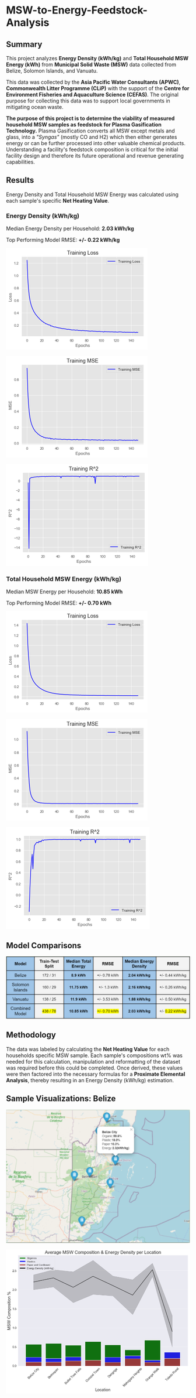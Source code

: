 # MSW-to-Energy-Feedstock-Analysis

## Summary
 This project analyzes <b>Energy Density (kWh/kg)</b> and <b>Total Household MSW Energy (kWh)</b> from <b>Municipal
 Solid Waste (MSW)</b> data collected from Belize, Solomon Islands, and Vanuatu. 
 
 This data was collected by the <b>Asia Pacific Water Consultants (APWC)</b>, <b>Commonwealth Litter Programme (CLiP)</b>
 with the support of the <b> Centre for Environment Fisheries and Aquaculture Science (CEFAS)</b>. The original purpose for 
 collecting this data was to support local governments in mitigating ocean waste.  
 
 <b>The purpose of this project is to determine the viability of measured household MSW samples as feedstock for Plasma Gasification 
 Technology.</b> Plasma Gasification converts all MSW except metals and glass, into a <i>"Syngas"</i> (mostly CO and H2) which then 
 either generates energy or can be further processed into other valuable chemical products. Understanding a facility's 
 feedstock composition is critical for the initial facility design and therefore its future operational and revenue 
 generating capabilities.
 
 ## Results
 Energy Density and Total Household MSW Energy was calculated using each sample's specific <b>Net Heating Value</b>.
 
 ### Energy Density (kWh/kg)
 Median Energy Density per Household: <b>2.03 kWh/kg</b>
 
 Top Performing Model RMSE: <b>+/- 0.22 kWh/kg</b>
 
  ![png](Image_Files/Combined_Model_Energy_Density/output_104_0.png)
  
  ![png](Image_Files/Combined_Model_Energy_Density/output_104_1.png)
  
  ![png](Image_Files/Combined_Model_Energy_Density/output_104_2.png)

 ### Total Household MSW Energy (kWh/kg)
 Median MSW Energy per Household: <b>10.85 kWh</b>
 
 Top Performing Model RMSE: <b>+/- 0.70 kWh</b>
 
 ![png](Image_Files/Combined_Model_Total_Energy/output_105_0.png)
 
 ![png](Image_Files/Combined_Model_Total_Energy/output_105_1.png)
 
 ![png](Image_Files/Combined_Model_Total_Energy/output_105_2.png)
 
 ## Model Comparisons
 
 ![png](Image_Files/Model_Comparison.png)
 
 ## Methodology
 The data was labeled by calculating the <b>Net Heating Value</b> for each households specific MSW sample.  Each sample's
 compositions wt% was needed for this calculation, manipulation and reformatting of the dataset was required before
 this could be completed.  Once derived, these values were then factored into the necessary formulas for a <b>Proximate 
 Elemental Analysis</b>, thereby resulting in an Energy Density (kWh/kg) estimation.
 
 ## Sample Visualizations: Belize
 
 ![png](Image_Files/EDA_Visualizations/Belize_Map.png)
 
 ![png](Image_Files/EDA_Visualizations/output_38_1.png)
 
